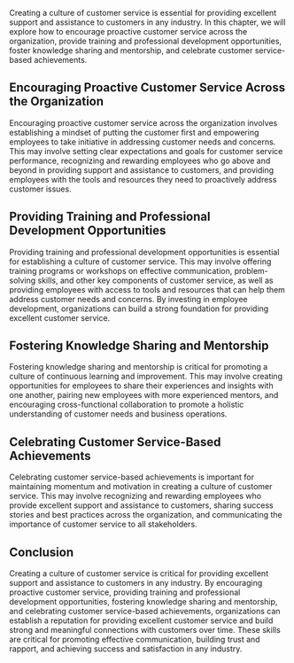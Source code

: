
Creating a culture of customer service is essential for providing excellent support and assistance to customers in any industry. In this chapter, we will explore how to encourage proactive customer service across the organization, provide training and professional development opportunities, foster knowledge sharing and mentorship, and celebrate customer service-based achievements.

Encouraging Proactive Customer Service Across the Organization
--------------------------------------------------------------

Encouraging proactive customer service across the organization involves establishing a mindset of putting the customer first and empowering employees to take initiative in addressing customer needs and concerns. This may involve setting clear expectations and goals for customer service performance, recognizing and rewarding employees who go above and beyond in providing support and assistance to customers, and providing employees with the tools and resources they need to proactively address customer issues.

Providing Training and Professional Development Opportunities
-------------------------------------------------------------

Providing training and professional development opportunities is essential for establishing a culture of customer service. This may involve offering training programs or workshops on effective communication, problem-solving skills, and other key components of customer service, as well as providing employees with access to tools and resources that can help them address customer needs and concerns. By investing in employee development, organizations can build a strong foundation for providing excellent customer service.

Fostering Knowledge Sharing and Mentorship
------------------------------------------

Fostering knowledge sharing and mentorship is critical for promoting a culture of continuous learning and improvement. This may involve creating opportunities for employees to share their experiences and insights with one another, pairing new employees with more experienced mentors, and encouraging cross-functional collaboration to promote a holistic understanding of customer needs and business operations.

Celebrating Customer Service-Based Achievements
-----------------------------------------------

Celebrating customer service-based achievements is important for maintaining momentum and motivation in creating a culture of customer service. This may involve recognizing and rewarding employees who provide excellent support and assistance to customers, sharing success stories and best practices across the organization, and communicating the importance of customer service to all stakeholders.

Conclusion
----------

Creating a culture of customer service is critical for providing excellent support and assistance to customers in any industry. By encouraging proactive customer service, providing training and professional development opportunities, fostering knowledge sharing and mentorship, and celebrating customer service-based achievements, organizations can establish a reputation for providing excellent customer service and build strong and meaningful connections with customers over time. These skills are critical for promoting effective communication, building trust and rapport, and achieving success and satisfaction in any industry.
